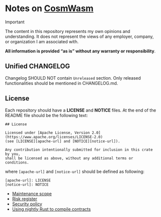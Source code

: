 # Notes on [CosmWasm](https://github.com/CosmWasm)

> [!IMPORTANT]  
> The content in this repository represents my own opinions and understanding.
> It does not represent the views of any employer, company, or organization I am associated with.
> 
> **All information is provided “as is” without any warranty or responsibility**. 

## Unified CHANGELOG

Changelog SHOULD NOT contain `Unreleased` section.
Only released functionalities should be mentioned in CHANGELOG.md.

## License

Each repository should have a **LICENSE** and **NOTICE** files.
At the end of the README file should be the following text: 

```text
## License

Licensed under [Apache License, Version 2.0](https://www.apache.org/licenses/LICENSE-2.0)
(see [LICENSE][apache-url] and [NOTICE][notice-url]).

Any contribution intentionally submitted for inclusion in this crate by you,
shall be licensed as above, without any additional terms or conditions.
```

where `[apache-url]` and `[notice-url]` should be defined as following:

```text
[apache-url]: LICENSE
[notice-url]: NOTICE
```

- [Maintenance scope](./MAINTENANCE_SCOPE.md)
- [Risk register](./RISK_REGISTER.md)
- [Security policy](./SECURITY_POLICY.md)
- [Using nightly Rust to compile contracts](./NIGHTLY_RUST_AND_CONTRACTS.md)
